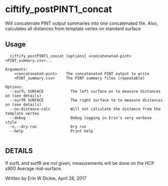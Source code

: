 # ciftify_postPINT1_concat

Will concatenate PINT output summaries into one concatenated file.
Also, calculates all distances from template vertex on standard surface

## Usage 
```
  ciftify_postPINT1_concat [options] <concatenated-pint> <PINT_summary.csv>...

Arguments:
    <concatenated-pint>    The concatenated PINT output to write
    <PINT_summary.csv>     The PINT summary files (repeatable)

Options:
  --surfL SURFACE            The left surface on to measure distances on (see details)
  --surfR SURFACE            The right surface to to measure distances on (see details)
  --no-distance-calc         Will not calculate the distance from the template vertex
  --debug                    Debug logging in Erin's very verbose style
  -n,--dry-run               Dry run
  --help                     Print help


```
## DETAILS 
If surfL and surfR are not given, measurements will be done on the
HCP s900 Average mid-surface.

Written by Erin W Dickie, April 28, 2017
